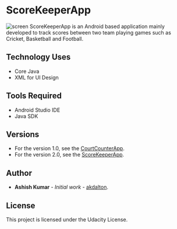 # ScoreKeeperApp
![screen](../master/app/src/main/res/drawable/score.png)
ScoreKeeperApp is an Android based application mainly developed to track scores between two team playing games such as Cricket, Basketball and Football. 

## Technology Uses 
* Core Java
* XML for UI Design

## Tools Required
* Android Studio IDE
* Java SDK

## Versions
* For the version 1.0, see the [CourtCounterApp](https://github.com/akdalton/CourtCounterApp).
* For the version 2.0, see the [ScoreKeeperApp](https://github.com/akdalton/ScoreKeeperApp).

## Author
* **Ashish Kumar** - *Initial work* - [akdalton](https://github.com/akdalton).

## License
This project is licensed under the Udacity License.
